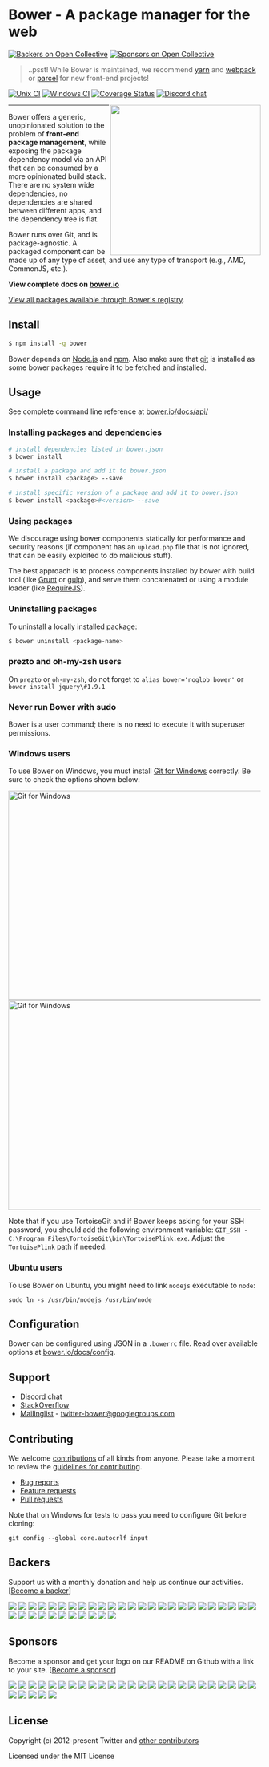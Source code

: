 # Bower - A package manager for the web

[![Backers on Open Collective](https://opencollective.com/bower/backers/badge.svg)](#backers)
[![Sponsors on Open Collective](https://opencollective.com/bower/sponsors/badge.svg)](#sponsors)

> ..psst! While Bower is maintained, we recommend [yarn](https://yarnpkg.com/) and [webpack](https://webpack.js.org/) or [parcel](https://parceljs.org/) for new front-end projects!

[![Unix CI](https://img.shields.io/travis/bower/bower/master.svg?maxAge=2592000)](https://travis-ci.org/bower/bower)
[![Windows CI](https://img.shields.io/appveyor/ci/bower/bower/master.svg)](https://ci.appveyor.com/project/bower/bower)
[![Coverage Status](https://img.shields.io/coveralls/bower/bower.svg)](https://coveralls.io/r/bower/bower?branch=master)
[![Discord chat](https://img.shields.io/badge/discord-join%20chat%20%E2%86%92-brightgreen.svg?style=flat)](https://discord.gg/0fFM7QF0KpZRh2cY)

<img align="right" height="300" src="http://bower.io/img/bower-logo.png">

---

Bower offers a generic, unopinionated solution to the problem of **front-end package management**, while exposing the package dependency model via an API that can be consumed by a more opinionated build stack. There are no system wide dependencies, no dependencies are shared between different apps, and the dependency tree is flat.

Bower runs over Git, and is package-agnostic. A packaged component can be made up of any type of asset, and use any type of transport (e.g., AMD, CommonJS, etc.).

**View complete docs on [bower.io](http://bower.io)**

[View all packages available through Bower's registry](http://bower.io/search/).

## Install

```sh
$ npm install -g bower
```

Bower depends on [Node.js](http://nodejs.org/) and [npm](http://npmjs.org/). Also make sure that [git](http://git-scm.com/) is installed as some bower
packages require it to be fetched and installed.


## Usage

See complete command line reference at [bower.io/docs/api/](http://bower.io/docs/api/)

### Installing packages and dependencies

```sh
# install dependencies listed in bower.json
$ bower install

# install a package and add it to bower.json
$ bower install <package> --save

# install specific version of a package and add it to bower.json
$ bower install <package>#<version> --save
```

### Using packages

We discourage using bower components statically for performance and security reasons (if component has an `upload.php` file that is not ignored, that can be easily exploited to do malicious stuff).

The best approach is to process components installed by bower with build tool (like [Grunt](http://gruntjs.com/) or [gulp](http://gulpjs.com/)), and serve them concatenated or using a module loader (like [RequireJS](http://requirejs.org/)).

### Uninstalling packages

To uninstall a locally installed package:

```sh
$ bower uninstall <package-name>
```

### prezto and oh-my-zsh users

On `prezto` or `oh-my-zsh`, do not forget to `alias bower='noglob bower'` or `bower install jquery\#1.9.1`

### Never run Bower with sudo

Bower is a user command; there is no need to execute it with superuser permissions.

### Windows users

To use Bower on Windows, you must install
[Git for Windows](http://git-for-windows.github.io/) correctly. Be sure to check the
options shown below:

<img src="https://cloud.githubusercontent.com/assets/10702007/10532690/d2e8991a-7386-11e5-9a57-613c7f92e84e.png" width="534" height="418" alt="Git for Windows" />

<img src="https://cloud.githubusercontent.com/assets/10702007/10532694/dbe8857a-7386-11e5-9bd0-367e97644403.png" width="534" height="418" alt="Git for Windows" />

Note that if you use TortoiseGit and if Bower keeps asking for your SSH
password, you should add the following environment variable: `GIT_SSH -
C:\Program Files\TortoiseGit\bin\TortoisePlink.exe`. Adjust the `TortoisePlink`
path if needed.

### Ubuntu users

To use Bower on Ubuntu, you might need to link `nodejs` executable to `node`:

```
sudo ln -s /usr/bin/nodejs /usr/bin/node
```

## Configuration

Bower can be configured using JSON in a `.bowerrc` file. Read over available options at [bower.io/docs/config](http://bower.io/docs/config).


## Support

* [Discord chat](https://discord.gg/0fFM7QF0KpZRh2cY)
* [StackOverflow](http://stackoverflow.com/questions/tagged/bower)
* [Mailinglist](http://groups.google.com/group/twitter-bower) - twitter-bower@googlegroups.com

## Contributing

We welcome [contributions](https://github.com/bower/bower/graphs/contributors) of all kinds from anyone. Please take a moment to review the [guidelines for contributing](CONTRIBUTING.md).

* [Bug reports](https://github.com/bower/bower/wiki/Report-a-Bug)
* [Feature requests](CONTRIBUTING.md#features)
* [Pull requests](CONTRIBUTING.md#pull-requests)


Note that on Windows for tests to pass you need to configure Git before cloning:

```
git config --global core.autocrlf input
```


## Backers

Support us with a monthly donation and help us continue our activities. [[Become a backer](https://opencollective.com/bower#backer)]

<a href="https://opencollective.com/bower/backer/0/website" target="_blank"><img src="https://opencollective.com/bower/backer/0/avatar.svg"></a>
<a href="https://opencollective.com/bower/backer/1/website" target="_blank"><img src="https://opencollective.com/bower/backer/1/avatar.svg"></a>
<a href="https://opencollective.com/bower/backer/2/website" target="_blank"><img src="https://opencollective.com/bower/backer/2/avatar.svg"></a>
<a href="https://opencollective.com/bower/backer/3/website" target="_blank"><img src="https://opencollective.com/bower/backer/3/avatar.svg"></a>
<a href="https://opencollective.com/bower/backer/4/website" target="_blank"><img src="https://opencollective.com/bower/backer/4/avatar.svg"></a>
<a href="https://opencollective.com/bower/backer/5/website" target="_blank"><img src="https://opencollective.com/bower/backer/5/avatar.svg"></a>
<a href="https://opencollective.com/bower/backer/6/website" target="_blank"><img src="https://opencollective.com/bower/backer/6/avatar.svg"></a>
<a href="https://opencollective.com/bower/backer/7/website" target="_blank"><img src="https://opencollective.com/bower/backer/7/avatar.svg"></a>
<a href="https://opencollective.com/bower/backer/8/website" target="_blank"><img src="https://opencollective.com/bower/backer/8/avatar.svg"></a>
<a href="https://opencollective.com/bower/backer/9/website" target="_blank"><img src="https://opencollective.com/bower/backer/9/avatar.svg"></a>
<a href="https://opencollective.com/bower/backer/10/website" target="_blank"><img src="https://opencollective.com/bower/backer/10/avatar.svg"></a>
<a href="https://opencollective.com/bower/backer/11/website" target="_blank"><img src="https://opencollective.com/bower/backer/11/avatar.svg"></a>
<a href="https://opencollective.com/bower/backer/12/website" target="_blank"><img src="https://opencollective.com/bower/backer/12/avatar.svg"></a>
<a href="https://opencollective.com/bower/backer/13/website" target="_blank"><img src="https://opencollective.com/bower/backer/13/avatar.svg"></a>
<a href="https://opencollective.com/bower/backer/14/website" target="_blank"><img src="https://opencollective.com/bower/backer/14/avatar.svg"></a>
<a href="https://opencollective.com/bower/backer/15/website" target="_blank"><img src="https://opencollective.com/bower/backer/15/avatar.svg"></a>
<a href="https://opencollective.com/bower/backer/16/website" target="_blank"><img src="https://opencollective.com/bower/backer/16/avatar.svg"></a>
<a href="https://opencollective.com/bower/backer/17/website" target="_blank"><img src="https://opencollective.com/bower/backer/17/avatar.svg"></a>
<a href="https://opencollective.com/bower/backer/18/website" target="_blank"><img src="https://opencollective.com/bower/backer/18/avatar.svg"></a>
<a href="https://opencollective.com/bower/backer/19/website" target="_blank"><img src="https://opencollective.com/bower/backer/19/avatar.svg"></a>
<a href="https://opencollective.com/bower/backer/20/website" target="_blank"><img src="https://opencollective.com/bower/backer/20/avatar.svg"></a>
<a href="https://opencollective.com/bower/backer/21/website" target="_blank"><img src="https://opencollective.com/bower/backer/21/avatar.svg"></a>
<a href="https://opencollective.com/bower/backer/22/website" target="_blank"><img src="https://opencollective.com/bower/backer/22/avatar.svg"></a>
<a href="https://opencollective.com/bower/backer/23/website" target="_blank"><img src="https://opencollective.com/bower/backer/23/avatar.svg"></a>
<a href="https://opencollective.com/bower/backer/24/website" target="_blank"><img src="https://opencollective.com/bower/backer/24/avatar.svg"></a>
<a href="https://opencollective.com/bower/backer/25/website" target="_blank"><img src="https://opencollective.com/bower/backer/25/avatar.svg"></a>
<a href="https://opencollective.com/bower/backer/26/website" target="_blank"><img src="https://opencollective.com/bower/backer/26/avatar.svg"></a>
<a href="https://opencollective.com/bower/backer/27/website" target="_blank"><img src="https://opencollective.com/bower/backer/27/avatar.svg"></a>
<a href="https://opencollective.com/bower/backer/28/website" target="_blank"><img src="https://opencollective.com/bower/backer/28/avatar.svg"></a>
<a href="https://opencollective.com/bower/backer/29/website" target="_blank"><img src="https://opencollective.com/bower/backer/29/avatar.svg"></a>
<a href="https://opencollective.com/bower/backer/30/website" target="_blank"><img src="https://opencollective.com/bower/backer/30/avatar.svg"></a>
<a href="https://opencollective.com/bower/backer/31/website" target="_blank"><img src="https://opencollective.com/bower/backer/31/avatar.svg"></a>
<a href="https://opencollective.com/bower/backer/32/website" target="_blank"><img src="https://opencollective.com/bower/backer/32/avatar.svg"></a>
<a href="https://opencollective.com/bower/backer/33/website" target="_blank"><img src="https://opencollective.com/bower/backer/33/avatar.svg"></a>
<a href="https://opencollective.com/bower/backer/34/website" target="_blank"><img src="https://opencollective.com/bower/backer/34/avatar.svg"></a>
<a href="https://opencollective.com/bower/backer/35/website" target="_blank"><img src="https://opencollective.com/bower/backer/35/avatar.svg"></a>

## Sponsors

Become a sponsor and get your logo on our README on Github with a link to your site. [[Become a sponsor](https://opencollective.com/bower#sponsor)]

<a href="https://opencollective.com/bower/sponsor/0/website" target="_blank"><img src="https://opencollective.com/bower/sponsor/0/avatar.svg"></a>
<a href="https://opencollective.com/bower/sponsor/1/website" target="_blank"><img src="https://opencollective.com/bower/sponsor/1/avatar.svg"></a>
<a href="https://opencollective.com/bower/sponsor/2/website" target="_blank"><img src="https://opencollective.com/bower/sponsor/2/avatar.svg"></a>
<a href="https://opencollective.com/bower/sponsor/3/website" target="_blank"><img src="https://opencollective.com/bower/sponsor/3/avatar.svg"></a>
<a href="https://opencollective.com/bower/sponsor/4/website" target="_blank"><img src="https://opencollective.com/bower/sponsor/4/avatar.svg"></a>
<a href="https://opencollective.com/bower/sponsor/5/website" target="_blank"><img src="https://opencollective.com/bower/sponsor/5/avatar.svg"></a>
<a href="https://opencollective.com/bower/sponsor/6/website" target="_blank"><img src="https://opencollective.com/bower/sponsor/6/avatar.svg"></a>
<a href="https://opencollective.com/bower/sponsor/7/website" target="_blank"><img src="https://opencollective.com/bower/sponsor/7/avatar.svg"></a>
<a href="https://opencollective.com/bower/sponsor/8/website" target="_blank"><img src="https://opencollective.com/bower/sponsor/8/avatar.svg"></a>
<a href="https://opencollective.com/bower/sponsor/9/website" target="_blank"><img src="https://opencollective.com/bower/sponsor/9/avatar.svg"></a>
<a href="https://opencollective.com/bower/sponsor/10/website" target="_blank"><img src="https://opencollective.com/bower/sponsor/10/avatar.svg"></a>
<a href="https://opencollective.com/bower/sponsor/11/website" target="_blank"><img src="https://opencollective.com/bower/sponsor/11/avatar.svg"></a>
<a href="https://opencollective.com/bower/sponsor/12/website" target="_blank"><img src="https://opencollective.com/bower/sponsor/12/avatar.svg"></a>
<a href="https://opencollective.com/bower/sponsor/13/website" target="_blank"><img src="https://opencollective.com/bower/sponsor/13/avatar.svg"></a>
<a href="https://opencollective.com/bower/sponsor/14/website" target="_blank"><img src="https://opencollective.com/bower/sponsor/14/avatar.svg"></a>
<a href="https://opencollective.com/bower/sponsor/15/website" target="_blank"><img src="https://opencollective.com/bower/sponsor/15/avatar.svg"></a>
<a href="https://opencollective.com/bower/sponsor/16/website" target="_blank"><img src="https://opencollective.com/bower/sponsor/16/avatar.svg"></a>
<a href="https://opencollective.com/bower/sponsor/17/website" target="_blank"><img src="https://opencollective.com/bower/sponsor/17/avatar.svg"></a>
<a href="https://opencollective.com/bower/sponsor/18/website" target="_blank"><img src="https://opencollective.com/bower/sponsor/18/avatar.svg"></a>
<a href="https://opencollective.com/bower/sponsor/19/website" target="_blank"><img src="https://opencollective.com/bower/sponsor/19/avatar.svg"></a>
<a href="https://opencollective.com/bower/sponsor/20/website" target="_blank"><img src="https://opencollective.com/bower/sponsor/20/avatar.svg"></a>
<a href="https://opencollective.com/bower/sponsor/21/website" target="_blank"><img src="https://opencollective.com/bower/sponsor/21/avatar.svg"></a>
<a href="https://opencollective.com/bower/sponsor/22/website" target="_blank"><img src="https://opencollective.com/bower/sponsor/22/avatar.svg"></a>
<a href="https://opencollective.com/bower/sponsor/23/website" target="_blank"><img src="https://opencollective.com/bower/sponsor/23/avatar.svg"></a>
<a href="https://opencollective.com/bower/sponsor/24/website" target="_blank"><img src="https://opencollective.com/bower/sponsor/24/avatar.svg"></a>
<a href="https://opencollective.com/bower/sponsor/25/website" target="_blank"><img src="https://opencollective.com/bower/sponsor/25/avatar.svg"></a>
<a href="https://opencollective.com/bower/sponsor/26/website" target="_blank"><img src="https://opencollective.com/bower/sponsor/26/avatar.svg"></a>
<a href="https://opencollective.com/bower/sponsor/27/website" target="_blank"><img src="https://opencollective.com/bower/sponsor/27/avatar.svg"></a>
<a href="https://opencollective.com/bower/sponsor/28/website" target="_blank"><img src="https://opencollective.com/bower/sponsor/28/avatar.svg"></a>
<a href="https://opencollective.com/bower/sponsor/29/website" target="_blank"><img src="https://opencollective.com/bower/sponsor/29/avatar.svg"></a>


## License

Copyright (c) 2012-present Twitter and [other contributors](https://github.com/bower/bower/graphs/contributors)

Licensed under the MIT License
